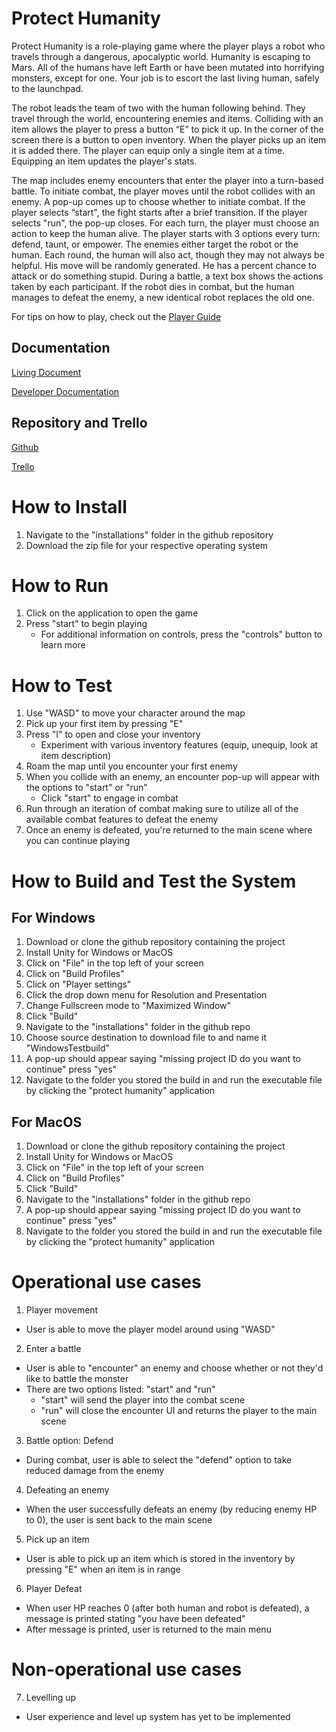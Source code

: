 ﻿# Protect Humanity
Protect Humanity is a role-playing game where the player plays a robot who travels through a dangerous, apocalyptic world. Humanity is escaping to Mars. All of the humans have left Earth or have been mutated into horrifying monsters, except for one. Your job is to escort the last living human, safely to the launchpad. 

The robot leads the team of two with the human following behind. They travel through the world, encountering enemies and items. Colliding with an item allows the player to press a button “E” to pick it up. In the corner of the screen there is a button to open inventory. When the player picks up an item it is added there. The player can equip only a single item at a time. Equipping an item updates the player's stats.

The map includes enemy encounters that enter the player into a turn-based battle. To initiate combat, the player moves until the robot collides with an enemy. A pop-up comes up to choose whether to initiate combat. If the player selects “start", the fight starts after a brief transition. If the player selects "run", the pop-up closes. For each turn, the player must choose an action to keep the human alive. The player starts with 3 options every turn: defend, taunt, or empower. The enemies either target the robot or the human. Each round, the human will also act, though they may not always be helpful. His move will be randomly generated. He has a percent chance to attack or do something stupid. During a battle, a text box shows the actions taken by each participant. If the robot dies in combat, but the human manages to defeat the enemy, a new identical robot replaces the old one.

For tips on how to play, check out the [Player Guide](https://github.com/LitchDoctor/winter2025-group2-rpg/blob/main/Documentation/Player_Guide.md)

## Documentation
[Living Document](https://github.com/LitchDoctor/winter2025-group2-rpg/blob/main/Documentation/Living%20Document.pdf)

[Developer Documentation](https://github.com/LitchDoctor/winter2025-group2-rpg/blob/main/Documentation/Developer_Documentation.md)

## Repository and Trello
[Github](https://github.com/LitchDoctor/winter2025-group2-rpg)

[Trello](https://trello.com/b/aRKvqJ4l/pt-2-group-2)

# How to Install
1. Navigate to the "installations" folder in the github repository 
2. Download the zip file for your respective operating system 

# How to Run

1. Click on the application to open the game
2. Press "start" to begin playing
    * For additional information on controls, press the "controls" button to learn more


# How to Test
1. Use "WASD" to move your character around the map
2. Pick up your first item by pressing "E"
3. Press "I" to open and close your inventory
    * Experiment with various inventory features (equip, unequip, look at item description)
3. Roam the map until you encounter your first enemy
4. When you collide with an enemy, an encounter pop-up will appear with the options to "start" or "run"
    * Click "start" to engage in combat
5. Run through an iteration of combat making sure to utilize all of the available combat features to defeat the enemy
5. Once an enemy is defeated, you're returned to the main scene where you can continue playing

# How to Build and Test the System

## For Windows
1. Download or clone the github repository containing the project
2. Install Unity for Windows or MacOS
3. Click on "File" in the top left of your screen
4. Click on "Build Profiles"
5. Click on "Player settings"
6. Click the drop down menu for Resolution and Presentation 
7. Change Fullscreen mode to "Maximized Window"
8. Click "Build" 
9. Navigate to the "installations" folder in the github repo
10. Choose source destination to download file to and name it "WindowsTestbuild"
11. A pop-up should appear saying "missing project ID do you want to continue" press "yes"
12. Navigate to the folder you stored the build in and run the executable file by clicking the "protect humanity" application

## For MacOS
1. Download or clone the github repository containing the project
2. Install Unity for Windows or MacOS 
3. Click on "File" in the top left of your screen
4. Click on "Build Profiles"
5. Click "Build" 
6. Navigate to the "installations" folder in the github repo
7. A pop-up should appear saying "missing project ID do you want to continue" press "yes"
8. Navigate to the folder you stored the build in and run the executable file by clicking the "protect humanity" application


# Operational use cases

1. Player movement
* User is able to move the player model around using "WASD"

2. Enter a battle
* User is able to "encounter" an enemy and choose whether or not they'd like to battle the monster
* There are two options listed: "start" and "run"
    * "start" will send the player into the combat scene
    * "run" will close the encounter UI and returns the player to the main scene

3. Battle option: Defend
* During combat, user is able to select the "defend" option to take reduced damage from the enemy

4. Defeating an enemy
* When the user successfully defeats an enemy (by reducing enemy HP to 0), the user is sent back to the main scene

5. Pick up an item
* User is able to pick up an item which is stored in the inventory by pressing "E" when an item is in range

6. Player Defeat
* When user HP reaches 0 (after both human and robot is defeated), a message is printed stating "you have been defeated"
* After message is printed, user is returned to the main menu

# Non-operational use cases

7. Levelling up
* User experience and level up system has yet to be implemented






